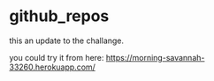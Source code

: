 # github_repos

this an update to the challange.

you could try it from here: https://morning-savannah-33260.herokuapp.com/
